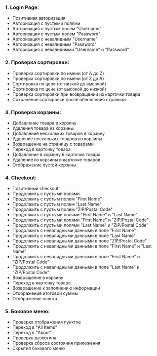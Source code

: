### 1. Login Page:
- Позитивная авторизация
- Авторизация с пустыми полями
- Авторизация с пустым полем "Username"
- Авторизация с пустым полем "Password"
- Авторизация с невалидным "Username"
- Авторизация с невалидным "Password"
- Авторизация с невалидными "Username" и "Password"

### 2. Проверка сортировки:
- Проверка сортировки по имени (от A до Z)
- Проверка сортировки по имени (от Z до A)
- Сортировка по цене (от низкой до высокой)
- Сортировка по цене (от высокой до низкой)
- Проверка сортировки при возвращении из карточки товара
- Сохранение сортировки после обновления страницы

### 3. Проверка корзины:
- Добавление товара в корзину
- Удаления товара из корзины
- Добавление нескольких товаров в корзину
- Удаление нескольких товаров из корзины
- Возвращение на страницу с товарами
- Переход в карточку товара
- Добавление в корзину в карточке товара
- Удаление из корзины в карточке товаров
- Отображение пустой корзины

### 4. Checkout:
- Позитивный checkout
- Продолжить с пустыми полями
- Продолжить с пустым полем "First Name"
- Продолжить с пустым полем "Last Name"
- Продолжить с пустым полем "ZIP/Postal Code"
- Продолжить с пустыми полями "First Name" и "Last Name"
- Продолжить с пустыми полями "First Name" и "ZIP/Postal Code"
- Продолжить с пустыми полями "Last Name" и "ZIP/Postal Code"
- Продолжить с невалидными данными в поле "First Name"
- Продолжить с невалидными данными в поле "Last Name"
- Продолжить с невалидными данными в поле "ZIP/Postal Code"
- Продолжить с невалидными данными в поле "First Name" и "Last Name"
- Продолжить с невалидными данными в поле "First Name" и "ZIP/Postal Code"
- Продолжить с невалидными данными в поле "Last Name" и "ZIP/Postal Code"
- Возвращение в корзину
- Переход в карточку товара
- Возвращение к заполнению информации
- Отображение итоговой суммы
- Отображение налога

### 5. Боковое меню:
- Проверка отображения пунктов
- Переход в "All Items"
- Переход в "About"
- Проверка разлогина
- Проверка сброса состояния приложения
- Скрытия бокового меню